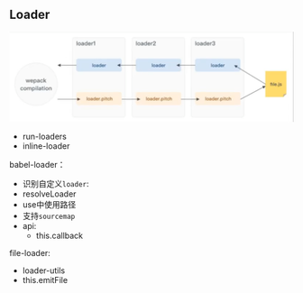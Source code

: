 ## Loader

![](https://raw.githubusercontent.com/wangkaiwd/drawing-bed/master/20210130212306.png)

* run-loaders
* inline-loader

babel-loader：

* 识别自定义`loader`:
* resolveLoader
* use中使用路径
* 支持`sourcemap`
* api:
  * this.callback

file-loader:

* loader-utils
* this.emitFile
